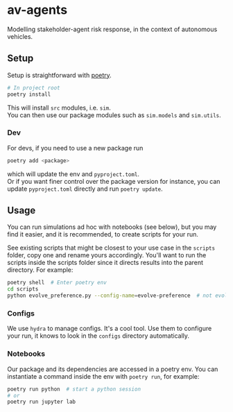 # av-agents

Modelling stakeholder-agent risk response, in the context of autonomous vehicles.

## Setup

Setup is straightforward with [poetry](https://python-poetry.org/docs/).
```bash
# In project root
poetry install
```
This will install `src` modules, i.e. `sim`.  
You can then use our package modules such as `sim.models` and `sim.utils`.

### Dev
For devs, if you need to use a new package run
```bash
poetry add <package>
```
which will update the env and `pyproject.toml`.  
Or if you want finer control over the package version for instance,
you can update `pyproject.toml` directly and run `poetry update`.

## Usage

You can run simulations ad hoc with notebooks (see below), 
but you may find it easier, and it is recommended, to create scripts for your run.

See existing scripts that might be closest to your use case in the `scripts` folder, copy one and rename yours 
accordingly.
You'll want to run the scripts inside the scripts folder since it directs results into the parent directory. For 
example:

```bash
poetry shell  # Enter poetry env
cd scripts
python evolve_preference.py --config-name=evolve-preference  # not evolve-preference.yaml btw
```

### Configs

We use `hydra` to manage configs. It's a cool tool. Use them to configure your run, it knows to look in the 
`configs` directory automatically. 

### Notebooks

Our package and its dependencies are accessed in a poetry env.
You can instantiate a command inside the env with `poetry run`, for example:
```bash
poetry run python  # start a python session
# or
poetry run jupyter lab
```

